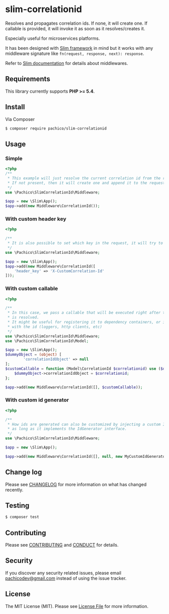 # slim-correlationid

Resolves and propagates correlation ids. If none, it will create one. If callable is provided, it will invoke it as soon as it resolves/creates it.

Especially useful for microservices platforms.

It has been designed with [Slim framework](https://www.slimframework.com/) in mind but it works with any middleware signature like `fn(request, response, next): response`.

Refer to [Slim documentation](https://www.slimframework.com/docs/concepts/middleware.html) for details about middlewares.

## Requirements
This library currently supports **PHP >= 5.4**.

## Install

Via Composer

```bash
$ composer require pachico/slim-correlationid
```

## Usage

### Simple

```php
<?php
/**
 * This example will just resolve the current correlation id from the request header.
 * If not present, then it will create one and append it to the request and the response.
 */
use \Pachico\SlimCorrelationId\Middleware;

$app = new \Slim\App();
$app->add(new Middleware\CorrelationId());

```

### With custom header key
```php
<?php

/**
 * It is also possible to set which key in the request, it will try to resolve it from
 */
use \Pachico\SlimCorrelationId\Middleware;

$app = new \Slim\App();
$app->add(new Middleware\CorrelationId([
    'header_key' => 'X-CustomCorrelation-Id'
]));

```

### With custom callable
```php
<?php

/**
 * In this case, we pass a callable that will be executed right after the correlation id
 * is resolved.
 * It might be useful for registering it to dependency containers, or instantiate objects
 * with the id (loggers, http clients, etc)
 */
use \Pachico\SlimCorrelationId\Middleware;
use \Pachico\SlimCorrelationId\Model;

$app = new \Slim\App();
$dummyObject = (object) [
        'correlationIdObject' => null
];
$customCallable = function (Model\CorrelationId $correlationid) use ($dummyObject) {
    $dummyObject->correlationIdObject = $correlationid;
};

$app->add(new Middleware\CorrelationId([], $customCallable));

```

### With custom id generator
```php
<?php

/**
 * How ids are generated can also be customized by injecting a custom Id generator, 
 * as long as it implements the IdGenerator interface.
 */
use \Pachico\SlimCorrelationId\Middleware;

$app = new \Slim\App();

$app->add(new Middleware\CorrelationId([], null, new MyCustomIdGenerator()));
```

## Change log

Please see [CHANGELOG](CHANGELOG.md) for more information on what has changed recently.

## Testing

``` bash
$ composer test
```

## Contributing

Please see [CONTRIBUTING](CONTRIBUTING.md) and [CONDUCT](CONDUCT.md) for details.

## Security

If you discover any security related issues, please email pachicodev@gmail.com instead of using the issue tracker.

## License

The MIT License (MIT). Please see [License File](LICENSE.md) for more information.